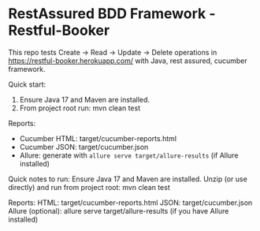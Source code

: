 # RestAssured BDD Framework - Restful-Booker
This repo tests Create → Read → Update → Delete operations in https://restful-booker.herokuapp.com/ with Java, rest assured, cucumber framework.

Quick start:
1. Ensure Java 17 and Maven are installed.
2. From project root run:
   mvn clean test

Reports:
- Cucumber HTML: target/cucumber-reports.html
- Cucumber JSON: target/cucumber.json
- Allure: generate with `allure serve target/allure-results` (if Allure installed)

Quick notes to run:
Ensure Java 17 and Maven are installed.
Unzip (or use directly) and run from project root:
mvn clean test

Reports:
HTML: target/cucumber-reports.html
JSON: target/cucumber.json
Allure (optional): allure serve target/allure-results (if you have Allure installed)

